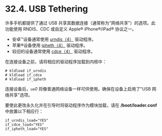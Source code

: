 # 32.4. USB Tethering


许多手机都提供了通过 USB 共享其数据连接（通常称为"网络共享"）的选项。此功能使用 RNDIS、CDC 或自定义 Apple® iPhone®/iPad® 协议之一。

- 安卓™设备通常使用 [urndis（4）](https://www.freebsd.org/cgi/man.cgi?query=urndis&sektion=4&format=html) 驱动程序。
- 苹果®设备使用 [ipheth（4）](https://www.freebsd.org/cgi/man.cgi?query=ipheth&sektion=4&format=html) 驱动程序。
- 较旧的设备通常使用 [cdce（4）](https://www.freebsd.org/cgi/man.cgi?query=cdce&sektion=4&format=html) 驱动程序。

在连接设备之前，请将相应的驱动程序加载到内核中：

```
# kldload if_urndis
# kldload if_cdce
# kldload if_ipheth
```

连接设备后，`ue`*0* 将像普通网络设备一样可供使用。确保在设备上启用了"USB 网络共享"选项。

要使此更改永久化并在引导时将驱动程序作为模块加载，请在 **/boot/loader.conf** 中放置以下相应行：

```
if_urndis_load="YES"
if_cdce_load="YES"
if_ipheth_load="YES"
```
